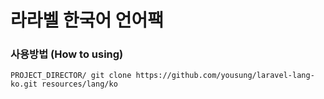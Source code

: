 # 라라벨 한국어 언어팩

### 사용방법 (How to using)

``PROJECT_DIRECTOR/ git clone https://github.com/yousung/laravel-lang-ko.git resources/lang/ko``